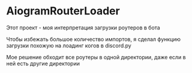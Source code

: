 # AiogramRouterLoader

Этот проект - моя интерпретация загрузки роутеров в бота

Чтобы избежать большое количество импортов, я сделал функцию загрузки похожую на лоадинг когов в discord.py

Мое решение обходит все роутеры в одной директории, даже если в ней есть другие директории